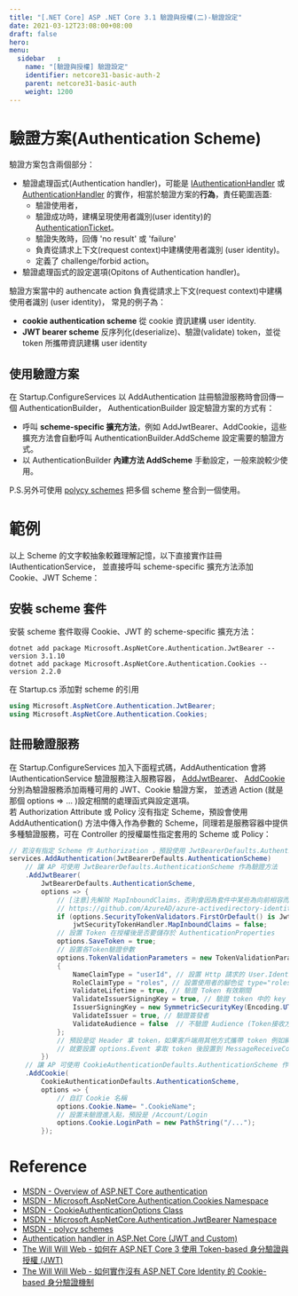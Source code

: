 ```yaml
---
title: "[.NET Core] ASP .NET Core 3.1 驗證與授權(二)-驗證設定"
date: 2021-03-12T23:08:00+08:00
draft: false
hero: 
menu:
  sidebar	:
    name: "[驗證與授權] 驗證設定"
    identifier: netcore31-basic-auth-2
    parent: netcore31-basic-auth
    weight: 1200
---
```

# 驗證方案(Authentication Scheme)

驗證方案包含兩個部分：
- 驗證處理函式(Authentication handler)，可能是
[IAuthenticationHandler](https://docs.microsoft.com/en-us/dotnet/api/microsoft.aspnetcore.authentication.iauthenticationhandler?view=aspnetcore-3.1) 或 
[AuthenticationHandler<TOptions>](https://docs.microsoft.com/en-us/dotnet/api/microsoft.aspnetcore.authentication.authenticationhandler-1?view=aspnetcore-3.1)
的實作，相當於驗證方案的**行為**，責任範圍涵蓋:
    - 驗證使用者，
    - 驗證成功時，建構呈現使用者識別(user identity)的 [AuthenticationTicket](https://docs.microsoft.com/en-us/dotnet/api/microsoft.aspnetcore.authentication.authenticationticket?view=aspnetcore-3.1)。
    - 驗證失敗時，回傳 'no result' 或 'failure'
    - 負責從請求上下文(request context)中建構使用者識別 (user identity)。
    - 定義了 challenge/forbid action。
- 驗證處理函式的設定選項(Opitons of Authentication handler)。

驗證方案當中的 authencate action 負責從請求上下文(request context)中建構使用者識別 (user identity)，
常見的例子為：
- **cookie authentication scheme** 從 cookie 資訊建構 user identity.
- **JWT bearer scheme** 反序列化(deserialize)、驗證(validate) token，並從 token 所攜帶資訊建構 user identity

## 使用驗證方案
在 Startup.ConfigureServices 以 AddAuthentication 註冊驗證服務時會回傳一個 AuthenticationBuilder，
AuthenticationBuilder 設定驗證方案的方式有：
- 呼叫 __scheme-specific 擴充方法__，例如 AddJwtBearer、AddCookie，這些擴充方法會自動呼叫 AuthenticationBuilder.AddScheme 設定需要的驗證方式。
- 以 AuthenticationBuilder __內建方法 AddScheme__ 手動設定，一般來說較少使用。  

P.S.另外可使用 [polycy schemes](https://docs.microsoft.com/zh-tw/aspnet/core/security/authentication/policyschemes?view=aspnetcore-3.1) 把多個 scheme 整合到一個使用。

# 範例
以上 Scheme 的文字較抽象較難理解記憶，以下直接實作註冊 IAuthenticationService，
並直接呼叫 scheme-specific 擴充方法添加 Cookie、JWT Scheme：  

## 安裝 scheme 套件
安裝 scheme 套件取得 Cookie、JWT 的 scheme-specific 擴充方法：
```shell
dotnet add package Microsoft.AspNetCore.Authentication.JwtBearer --version 3.1.10
dotnet add package Microsoft.AspNetCore.Authentication.Cookies --version 2.2.0
```
在 Startup.cs 添加對 scheme 的引用
```c#
using Microsoft.AspNetCore.Authentication.JwtBearer;
using Microsoft.AspNetCore.Authentication.Cookies;
```
## 註冊驗證服務
在 Startup.ConfigureServices 加入下面程式碼，AddAuthentication 會將 IAuthenticationService 驗證服務注入服務容器，
[AddJwtBearer](https://docs.microsoft.com/en-us/dotnet/api/microsoft.extensions.dependencyinjection.jwtbearerextensions.addjwtbearer?view=aspnetcore-5.0&viewFallbackFrom=aspnetcore-3.1)、
[AddCookie](https://docs.microsoft.com/en-us/dotnet/api/microsoft.extensions.dependencyinjection.cookieextensions.addcookie?view=aspnetcore-3.1)
 分別為驗證服務添加兩種可用的 JWT、Cookie 驗證方案，
並透過 Action (就是那個 options => ... )設定相關的處理函式與設定選項。  
若 Authorization Attribute 或 Policy 沒有指定 Scheme，預設會使用 AddAuthentication() 方法中傳入作為參數的 Scheme，同理若是服務容器中提供多種驗證服務，可在 Controller 的授權屬性指定套用的 Scheme 或 Policy：
```c#
// 若沒有指定 Scheme 作 Authorization ，預設使用 JwtBearerDefaults.AuthenticationScheme
services.AddAuthentication(JwtBearerDefaults.AuthenticationScheme)
    // 讓 AP 可使用 JwtBearerDefaults.AuthenticationScheme 作為驗證方法
    .AddJwtBearer(
        JwtBearerDefaults.AuthenticationScheme,
        options => {
            // [注意]先解除 MapInboundClaims，否則會因為套件中某些為向前相容而保留的 legacy code 使得 RoleClaimType 無法生效
            // https://github.com/AzureAD/azure-activedirectory-identitymodel-extensions-for-dotnet/issues/1214
            if (options.SecurityTokenValidators.FirstOrDefault() is JwtSecurityTokenHandler jwtSecurityTokenHandler)
                jwtSecurityTokenHandler.MapInboundClaims = false;
            // 設置 Token 在授權後是否要儲存於 AuthenticationProperties 
            options.SaveToken = true;
            // 設置各Token驗證參數
            options.TokenValidationParameters = new TokenValidationParameters
            {
                NameClaimType = "userId", // 設置 Http 請求的 User.Identity.Name、Hub 中 UserIdentifier 取值的  Claim 是 userId
                RoleClaimType = "roles", // 設置使用者的腳色從 type="roles" 的 claims 對應
                ValidateLifetime = true, // 驗證 Token 有效期間
                ValidateIssuerSigningKey = true, // 驗證 token 中的 key
                IssuerSigningKey = new SymmetricSecurityKey(Encoding.UTF8.GetBytes(config.GetValue<string>("JWT:SignKey"))),  // 從 appsettings.json 拿 SignKey
                ValidateIssuer = true, // 驗證簽發者
                ValidateAudience = false  // 不驗證 Audience (Token接收方)
            };
            // 預設是從 Header 拿 token，如果客戶端用其他方式攜帶 token 例如網址列
            // 就要設置 options.Event 拿取 token 後設置到 MessageReceiveContext 才能抓得到
        })
    // 讓 AP 可使用 CookieAuthenticationDefaults.AuthenticationScheme 作為驗證方法
    .AddCookie(
        CookieAuthenticationDefaults.AuthenticationScheme,
        options => {
            // 自訂 Cookie 名稱
            options.Cookie.Name= ".CookieName"; 
            // 設置未驗證進入點，預設是 /Account/Login
            options.Cookie.LoginPath = new PathString("/..."); 
        });
```

# Reference
- [MSDN - Overview of ASP.NET Core authentication](https://docs.microsoft.com/en-us/aspnet/core/security/authentication/?view=aspnetcore-3.1)
- [MSDN - Microsoft.AspNetCore.Authentication.Cookies Namespace](https://docs.microsoft.com/en-us/dotnet/api/microsoft.aspnetcore.authentication.cookies?view=aspnetcore-3.1)
- [MSDN - CookieAuthenticationOptions Class](https://docs.microsoft.com/en-us/dotnet/api/microsoft.aspnetcore.authentication.cookies.cookieauthenticationoptions?view=aspnetcore-3.1)
- [MSDN - Microsoft.AspNetCore.Authentication.JwtBearer Namespace](https://docs.microsoft.com/en-us/dotnet/api/microsoft.aspnetcore.authentication.jwtbearer?view=aspnetcore-5.0)
- [MSDN - polycy schemes](https://docs.microsoft.com/zh-tw/aspnet/core/security/authentication/policyschemes?view=aspnetcore-3.1)
- [Authentication handler in ASP.Net Core (JWT and Custom)](https://dotnetcorecentral.com/blog/authentication-handler-in-asp-net-core/)
- [The Will Will Web - 如何在 ASP.NET Core 3 使用 Token-based 身分驗證與授權 (JWT)](https://blog.miniasp.com/post/2019/12/16/How-to-use-JWT-token-based-auth-in-aspnet-core-31)
- [The Will Will Web - 如何實作沒有 ASP.NET Core Identity 的 Cookie-based 身分驗證機制](https://blog.miniasp.com/post/2019/12/25/asp-net-core-3-cookie-based-authentication)
